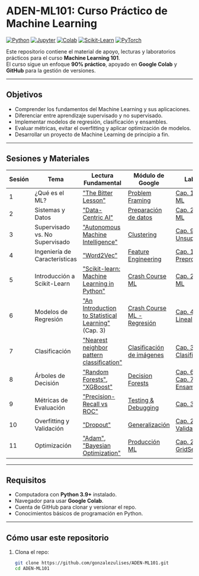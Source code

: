 # ADEN-ML101: Curso Práctico de Machine Learning

[![Python](https://img.shields.io/badge/Python-3.9%2B-blue.svg?logo=python&logoColor=white)](https://www.python.org/)
[![Jupyter](https://img.shields.io/badge/Jupyter-Notebook-orange.svg?logo=jupyter)](https://jupyter.org/)
[![Colab](https://img.shields.io/badge/Google-Colab-yellow.svg?logo=googlecolab&logoColor=white)](https://colab.research.google.com/)
[![Scikit-Learn](https://img.shields.io/badge/Scikit--Learn-ML%20Library-f7931e.svg?logo=scikitlearn)](https://scikit-learn.org/)
[![PyTorch](https://img.shields.io/badge/PyTorch-Deep%20Learning-ee4c2c.svg?logo=pytorch)](https://pytorch.org/)

Este repositorio contiene el material de apoyo, lecturas y laboratorios prácticos para el curso **Machine Learning 101**.  
El curso sigue un enfoque **90% práctico**, apoyado en **Google Colab** y **GitHub** para la gestión de versiones.

---

## Objetivos
- Comprender los fundamentos del Machine Learning y sus aplicaciones.
- Diferenciar entre aprendizaje supervisado y no supervisado.
- Implementar modelos de regresión, clasificación y ensambles.
- Evaluar métricas, evitar el overfitting y aplicar optimización de modelos.
- Desarrollar un proyecto de Machine Learning de principio a fin.

---

## Sesiones y Materiales

| Sesión | Tema | Lectura Fundamental | Módulo de Google | Laboratorio |
|--------|------|---------------------|------------------|-------------|
| 1 | ¿Qué es el ML? | ["The Bitter Lesson"](http://www.incompleteideas.net/IncIdeas/BitterLesson.html) | [Problem Framing](https://developers.google.com/machine-learning/problem-framing/problem?hl=es-419) | [Cap. 1: Panorama ML](https://github.com/gonzalezulises/handson-ml3/blob/main/01_the_machine_learning_landscape.ipynb) |
| 2 | Sistemas y Datos | ["Data-Centric AI"](https://www.deeplearning.ai/the-batch/a-chat-with-andrew-ng-about-data-centric-ai/) | [Preparación de datos](https://developers.google.com/machine-learning/data-prep) | [Cap. 2: Proyecto ML](https://github.com/gonzalezulises/handson-ml3/blob/main/02_end_to_end_machine_learning_project.ipynb) |
| 3 | Supervisado vs. No Supervisado | ["Autonomous Machine Intelligence"](https://openreview.net/pdf?id=BZ5a1r-kVsf) | [Clustering](https://developers.google.com/machine-learning/clustering/overview?hl=es-419) | [Cap. 9: Unsupervised](https://github.com/gonzalezulises/handson-ml3/blob/main/09_unsupervised_learning.ipynb) |
| 4 | Ingeniería de Características | ["Word2Vec"](https://arxiv.org/abs/1301.3781) | [Feature Engineering](https://developers.google.com/machine-learning/data-prep) | [Cap. 13: Preprocesamiento](https://github.com/gonzalezulises/handson-ml3/blob/main/13_loading_and_preprocessing_data.ipynb) |
| 5 | Introducción a Scikit-Learn | ["Scikit-learn: Machine Learning in Python"](https://www.jmlr.org/papers/volume12/pedregosa11a/pedregosa11a.pdf) | [Crash Course ML](https://developers.google.com/machine-learning/crash-course?hl=es-419) | [Cap. 2: Proyecto ML](https://github.com/gonzalezulises/handson-ml3/blob/main/02_end_to_end_machine_learning_project.ipynb) |
| 6 | Modelos de Regresión | ["An Introduction to Statistical Learning"](https://www.statlearning.com/) (Cap. 3) | [Crash Course ML - Regresión](https://developers.google.com/machine-learning/crash-course?hl=es-419) | [Cap. 4: Regresión Lineal](https://github.com/gonzalezulises/handson-ml3/blob/main/04_training_linear_models.ipynb) |
| 7 | Clasificación | ["Nearest neighbor pattern classification"](https://ieeexplore.ieee.org/document/4037264) | [Clasificación de imágenes](https://developers.google.com/machine-learning/image-classification) | [Cap. 3: Clasificación](https://github.com/gonzalezulises/handson-ml3/blob/main/03_classification.ipynb) |
| 8 | Árboles de Decisión | ["Random Forests"](https://www.stat.berkeley.edu/~breiman/randomforest2001.pdf), ["XGBoost"](https://arxiv.org/abs/1603.02754) | [Decision Forests](https://developers.google.com/machine-learning/decision-forests?hl=es-419) | [Cap. 6: Árboles](https://github.com/gonzalezulises/handson-ml3/blob/main/06_decision_trees.ipynb), [Cap. 7: Ensambles](https://github.com/gonzalezulises/handson-ml3/blob/main/07_ensemble_learning_and_random_forests.ipynb) |
| 9 | Métricas de Evaluación | ["Precision-Recall vs ROC"](https://www.researchgate.net/publication/220387544_The_Relationship_Between_Precision-Recall_and_ROC_Curves) | [Testing & Debugging](https://developers.google.com/machine-learning/testing-debugging) | [Cap. 3: Métricas](https://github.com/gonzalezulises/handson-ml3/blob/main/03_classification.ipynb) |
| 10 | Overfitting y Validación | ["Dropout"](https://jmlr.org/papers/v15/srivastava14a.html) | [Generalización](https://developers.google.com/machine-learning/crash-course?hl=es-419) | [Cap. 2: Cross-Validation](https://github.com/gonzalezulises/handson-ml3/blob/main/02_end_to_end_machine_learning_project.ipynb) |
| 11 | Optimización | ["Adam"](https://arxiv.org/abs/1412.6980), ["Bayesian Optimization"](https://arxiv.org/abs/1206.2944) | [Producción ML](https://developers.google.com/machine-learning/crash-course?hl=es-419) | [Cap. 2: GridSearchCV](https://github.com/gonzalezulises/handson-ml3/blob/main/02_end_to_end_machine_learning_project.ipynb) |

---

## Requisitos
- Computadora con **Python 3.9+** instalado.
- Navegador para usar **Google Colab**.
- Cuenta de GitHub para clonar y versionar el repo.
- Conocimientos básicos de programación en Python.

---

## Cómo usar este repositorio
1. Clona el repo:
   ```bash
   git clone https://github.com/gonzalezulises/ADEN-ML101.git
   cd ADEN-ML101
